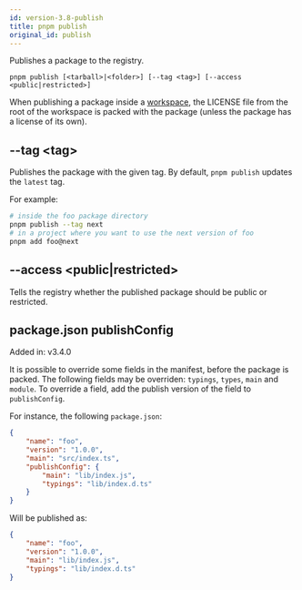 ```yaml
---
id: version-3.8-publish
title: pnpm publish
original_id: publish
---
```


Publishes a package to the registry.

```
pnpm publish [<tarball>|<folder>] [--tag <tag>] [--access <public|restricted>]
```

When publishing a package inside a [workspace](workspace), the LICENSE file from the
root of the workspace is packed with the package (unless the package has a license of its own).

## --tag &lt;tag>

Publishes the package with the given tag. By default, `pnpm publish` updates the `latest` tag.

For example:

```sh
# inside the foo package directory
pnpm publish --tag next
# in a project where you want to use the next version of foo
pnpm add foo@next
```

## --access &lt;public|restricted>

Tells the registry whether the published package should be public or restricted.

## package.json publishConfig

Added in: v3.4.0

It is possible to override some fields in the manifest, before the package is packed.
The following fields may be overriden: `typings`, `types`, `main` and `module`.
To override a field, add the publish version of the field to `publishConfig`.

For instance, the following `package.json`:

```json
{
    "name": "foo",
    "version": "1.0.0",
    "main": "src/index.ts",
    "publishConfig": {
        "main": "lib/index.js",
        "typings": "lib/index.d.ts"
    }
}
```

Will be published as:

```json
{
    "name": "foo",
    "version": "1.0.0",
    "main": "lib/index.js",
    "typings": "lib/index.d.ts"
}
```
